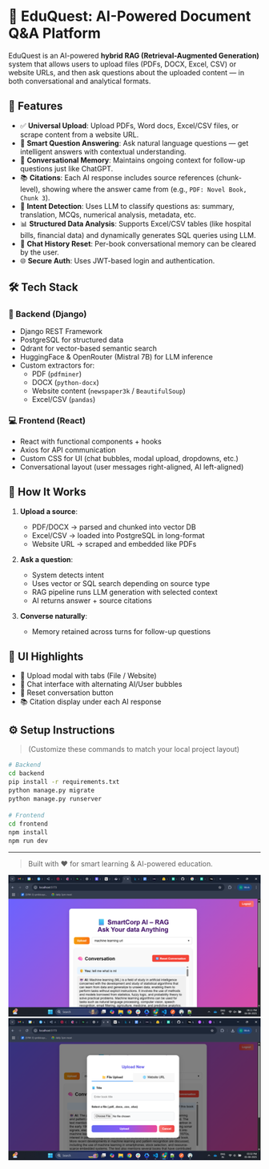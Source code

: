 
# 📘 EduQuest: AI-Powered Document Q&A Platform

EduQuest is an AI-powered **hybrid RAG (Retrieval-Augmented Generation)** system that allows users to upload files (PDFs, DOCX, Excel, CSV) or website URLs, and then ask questions about the uploaded content — in both conversational and analytical formats.

## 🚀 Features

- ✅ **Universal Upload**: Upload PDFs, Word docs, Excel/CSV files, or scrape content from a website URL.
- 🤖 **Smart Question Answering**: Ask natural language questions — get intelligent answers with contextual understanding.
- 💬 **Conversational Memory**: Maintains ongoing context for follow-up questions just like ChatGPT.
- 📚 **Citations**: Each AI response includes source references (chunk-level), showing where the answer came from (e.g., `PDF: Novel Book, Chunk 3`).
- 🧠 **Intent Detection**: Uses LLM to classify questions as: summary, translation, MCQs, numerical analysis, metadata, etc.
- 📊 **Structured Data Analysis**: Supports Excel/CSV tables (like hospital bills, financial data) and dynamically generates SQL queries using LLM.
- 🧼 **Chat History Reset**: Per-book conversational memory can be cleared by the user.
- 🌐 **Secure Auth**: Uses JWT-based login and authentication.

## 🛠️ Tech Stack

### 🧩 Backend (Django)
- Django REST Framework
- PostgreSQL for structured data
- Qdrant for vector-based semantic search
- HuggingFace & OpenRouter (Mistral 7B) for LLM inference
- Custom extractors for:
  - PDF (`pdfminer`)
  - DOCX (`python-docx`)
  - Website content (`newspaper3k` / `BeautifulSoup`)
  - Excel/CSV (`pandas`)

### 💻 Frontend (React)
- React with functional components + hooks
- Axios for API communication
- Custom CSS for UI (chat bubbles, modal upload, dropdowns, etc.)
- Conversational layout (user messages right-aligned, AI left-aligned)

## 📂 How It Works

1. **Upload a source**:
   - PDF/DOCX → parsed and chunked into vector DB
   - Excel/CSV → loaded into PostgreSQL in long-format
   - Website URL → scraped and embedded like PDFs

2. **Ask a question**:
   - System detects intent
   - Uses vector or SQL search depending on source type
   - RAG pipeline runs LLM generation with selected context
   - AI returns answer + source citations

3. **Converse naturally**:
   - Memory retained across turns for follow-up questions

## 📸 UI Highlights

- 📁 Upload modal with tabs (File / Website)
- 🧠 Chat interface with alternating AI/User bubbles
- 🔄 Reset conversation button
- 📚 Citation display under each AI response

## ⚙️ Setup Instructions

> (Customize these commands to match your local project layout)

```bash
# Backend
cd backend
pip install -r requirements.txt
python manage.py migrate
python manage.py runserver

# Frontend
cd frontend
npm install
npm run dev
```

---

> Built with ❤️ for smart learning & AI-powered education.



![alt text](image.png)
![alt text](image-1.png)